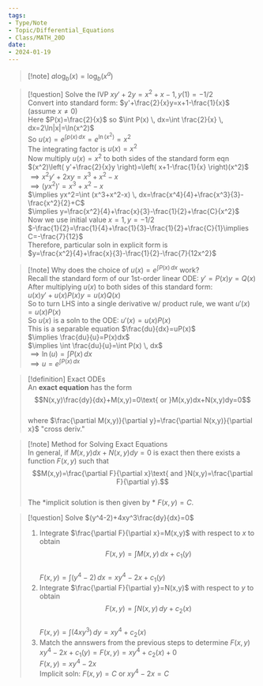 ```yaml
---
tags:
- Type/Note
- Topic/Differential_Equations
- Class/MATH_20D
date:
- 2024-01-19
---
```

> [!note] $a\log_{b}(x)=\log_{b}(x^a)$  

> [!question] Solve the IVP $xy'+2y=x^2+x-1,y(1)=-1/2$  
> Convert into standard form: $y'+\frac{2}{x}y=x+1-\frac{1}{x}$ (assume $x\neq 0$)  
> Here $P(x)=\frac{2}{x}$ so $\int P(x) \, dx=\int \frac{2}{x} \, dx=2\ln|x|=\ln(x^2)$  
> So $u(x)=e^{\int p(x) \, dx}=e^{\ln(x^2)}=x^2$  
> The integrating factor is $u(x)=x^2$  
> Now multiply $u(x)=x^2$ to both sides of the standard form eqn  
> $(x^2)\left( y'+\frac{2}{x}y \right)=\left( x+1-\frac{1}{x} \right)(x^2)$  
> $\implies x^2y'+2xy=x^3+x^2-x$  
> $\implies(yx^2)'=x^3+x^2-x$  
> $\implies yx^2=\int (x^3+x^2-x) \, dx=\frac{x^4}{4}+\frac{x^3}{3}-\frac{x^2}{2}+C$  
> $\implies y=\frac{x^2}{4}+\frac{x}{3}-\frac{1}{2}+\frac{C}{x^2}$  
> Now we use initial value $x=1,y=-1/2$  
> $-\frac{1}{2}=\frac{1}{4}+\frac{1}{3}-\frac{1}{2}+\frac{C}{1}\implies C=-\frac{7}{12}$  
> Therefore, particular soln in explicit form is  
> $y=\frac{x^2}{4}+\frac{x}{3}-\frac{1}{2}-\frac{7}{12x^2}$  

> [!note] Why does the choice of $u(x)=e^{\int P(x) \, dx}$ work?  
> Recall the standard form of our 1st-order linear ODE: $y'=P(x)y=Q(x)$  
> After multiplying $u(x)$ to both sides of this standard form:  
> $u(x)y'+u(x)P(x)y=u(x)Q(x)$  
> So to turn LHS into a single derivative w/ product rule, we want $u'(x)=u(x)P(x)$  
> So $u(x)$ is a soln to the ODE: $u'(x)=u(x)P(x)$  
> This is a separable equation $\frac{du}{dx}=uP(x)$  
> $\implies \frac{du}{u}=P(x)dx$  
> $\implies \int \frac{du}{u}=\int P(x) \, dx$  
> $\implies \ln(u)=\int P(x) \, dx$  
> $\implies u=e^{\int P(x) \, dx}$  

> [!definition] Exact ODEs  
> An **exact equation** has the form  
> $$N(x,y)\frac{dy}{dx}+M(x,y)=0\text{ or }M(x,y)dx+N(x,y)dy=0$$  
> where $\frac{\partial M(x,y)}{\partial y}=\frac{\partial N(x,y)}{\partial x}$ "cross deriv."  

> [!note] Method for Solving Exact Equations  
> In general, if $M(x,y)dx+N(x,y)dy=0$ is exact then there exists a function $F(x,y)$ such that  
> $$M(x,y)=\frac{\partial F}{\partial x}\text{ and }N(x,y)=\frac{\partial F}{\partial y}.$$  
> The *implicit solution is then given by * $F(x,y)=C.$  

> [!question] Solve $(y^4-2)+4xy^3\frac{dy}{dx}=0$  
> 1. Integrate $\frac{\partial F}{\partial x}=M(x,y)$ with respect to $x$ to obtain  
> $$F(x,y)=\int M(x,y) \, dx +c_{1}(y)$$  
> $F(x,y)=\int (y^4-2) \, dx=xy^4-2x+c_{1}(y)$  
> 1. Integrate $\frac{\partial F}{\partial y}=N(x,y)$ with respect to $y$ to obtain  
> $$F(x,y)=\int N(x,y) \, dy+c_{2}(x) $$  
> $F(x,y)=\int (4xy^3) \, dy=xy^4+c_{2}(x)$  
> 3. Match the annswers from the previous steps to determine $F(x,y)$  
> $xy^4-2x+c_{1}(y)=F(x,y)=xy^4+c_{2}(x)+0$  
> $F(x,y)=xy^4-2x$  
> Implicit soln: $F(x,y)=C$ or $xy^4-2x=C$  
